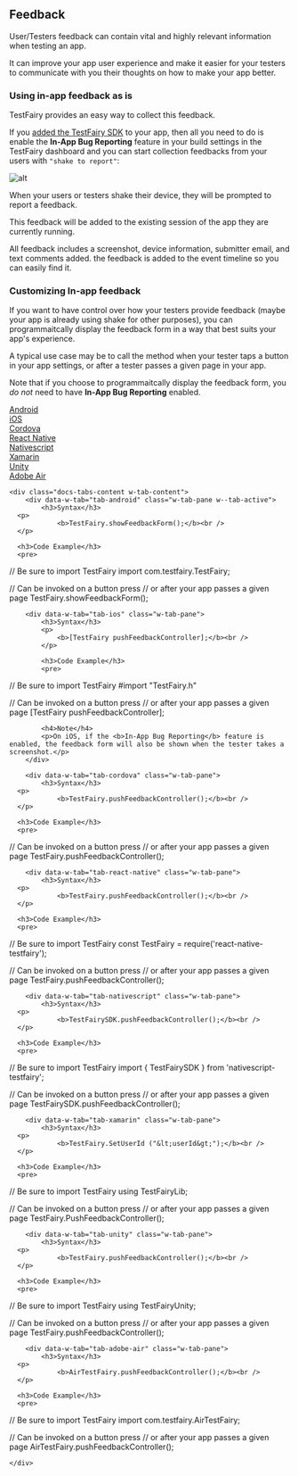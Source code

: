 ## Feedback

User/Testers feedback can contain vital and highly relevant information when testing an app.

It can improve your app user experience and make it easier for your testers to communicate with you their thoughts on how to make your app better.

### Using in-app feedback as is
TestFairy provides an easy way to collect this feedback.

If you [added the TestFairy SDK](https://docs.testfairy.com/SDK/Adding_The_SDK_To_Your_App.html) to your app, then all you need to do is enable the **In-App Bug Reporting** feature in your build settings in the TestFairy dashboard and you can start collection feedbacks from your users with `"shake to report"`:

![alt](../../img/sdk/enable_feedback.png)

When your users or testers shake their device, they will be prompted to report a feedback.

This feedback will be added to the existing session of the app they are currently running.

All feedback includes a screenshot, device information, submitter email, and text comments added. the feedback is added to the event timeline so you can easily find it.

### Customizing In-app feedback 
If you want to have control over how your testers provide feedback (maybe your app is already using shake for other purposes), you can programmaitcally display the feedback form in a way that best suits your app's experience. 

A typical use case may be to call the method when your tester taps a button in your app settings, or after a tester passes a given page in your app.

Note that if you choose to programmaitcally display the feedback form, you _do not_ need to have **In-App Bug Reporting** enabled.

<div data-duration-in="300" data-duration-out="100" class="docs-tabs w-tabs">
	<div class="docs-tabs-menu w-tab-menu" style="flex-wrap: wrap;">
		<a data-w-tab="tab-android" class="docs-tab w-inline-block w-tab-link w--current" style="margin: 2px;" href="#android">
			<div>Android</div>
		</a>
		<a data-w-tab="tab-ios" class="docs-tab w-inline-block w-tab-link" style="margin: 2px;" href="#ios">
			<div>iOS</div>
		</a>
		<a data-w-tab="tab-cordova" class="docs-tab w-inline-block w-tab-link" style="margin: 2px;" href="#cordova">
			<div>Cordova</div>
		</a>
		<a data-w-tab="tab-react-native" class="docs-tab w-inline-block w-tab-link" style="margin: 2px;" href="#react-native">
			<div>React Native</div>
		</a>
		<a data-w-tab="tab-nativescript" class="docs-tab w-inline-block w-tab-link" style="margin: 2px;" href="#nativescript">
			<div>Nativescript</div>
		</a>
		<a data-w-tab="tab-xamarin" class="docs-tab w-inline-block w-tab-link" style="margin: 2px;" href="#xamarin">
			<div>Xamarin</div>
		</a>
		<a data-w-tab="tab-unity" class="docs-tab w-inline-block w-tab-link" style="margin: 2px;" href="#unity">
			<div>Unity</div>
		</a>
		<a data-w-tab="tab-adobe-air" class="docs-tab w-inline-block w-tab-link" style="margin: 2px;" href="#adobe-air">
			<div>Adobe Air</div>
		</a>
	</div>

	<div class="docs-tabs-content w-tab-content">
		<div data-w-tab="tab-android" class="w-tab-pane w--tab-active">
			<h3>Syntax</h3>
      <p>
				<b>TestFairy.showFeedbackForm();</b><br />
      </p>

      <h3>Code Example</h3>
      <pre>
// Be sure to import TestFairy
import com.testfairy.TestFairy;

// Can be invoked on a button press
// or after your app passes a given page
TestFairy.showFeedbackForm();
      </pre>
		</div>

		<div data-w-tab="tab-ios" class="w-tab-pane">
			<h3>Syntax</h3>
			<p>
				<b>[TestFairy pushFeedbackController];</b><br />
			</p>

			<h3>Code Example</h3>
			<pre>
// Be sure to import TestFairy
#import "TestFairy.h"

// Can be invoked on a button press
// or after your app passes a given page
[TestFairy pushFeedbackController];
			</pre>

			<h4>Note</h4>
			<p>On iOS, if the <b>In-App Bug Reporting</b> feature is enabled, the feedback form will also be shown when the tester takes a screenshot.</p>
		</div>

		<div data-w-tab="tab-cordova" class="w-tab-pane">
			<h3>Syntax</h3>
      <p>
				<b>TestFairy.pushFeedbackController();</b><br />
      </p>

      <h3>Code Example</h3>
      <pre>
// Can be invoked on a button press
// or after your app passes a given page
TestFairy.pushFeedbackController();
      </pre>
		</div>

		<div data-w-tab="tab-react-native" class="w-tab-pane">
			<h3>Syntax</h3>
      <p>
				<b>TestFairy.pushFeedbackController();</b><br />
      </p>

      <h3>Code Example</h3>
      <pre>
// Be sure to import TestFairy
const TestFairy = require('react-native-testfairy');

// Can be invoked on a button press
// or after your app passes a given page
TestFairy.pushFeedbackController();
      </pre>
		</div>


		<div data-w-tab="tab-nativescript" class="w-tab-pane">
			<h3>Syntax</h3>
      <p>
				<b>TestFairySDK.pushFeedbackController();</b><br />
      </p>

      <h3>Code Example</h3>
      <pre>
// Be sure to import TestFairy
import { TestFairySDK } from 'nativescript-testfairy';

// Can be invoked on a button press
// or after your app passes a given page
TestFairySDK.pushFeedbackController();
      </pre>
		</div>

		<div data-w-tab="tab-xamarin" class="w-tab-pane">
			<h3>Syntax</h3>
      <p>
				<b>TestFairy.SetUserId ("&lt;userId&gt;");</b><br />
      </p>

      <h3>Code Example</h3>
      <pre>
// Be sure to import TestFairy
using TestFairyLib;

// Can be invoked on a button press
// or after your app passes a given page
TestFairy.PushFeedbackController();
      </pre>
		</div>

		<div data-w-tab="tab-unity" class="w-tab-pane">
			<h3>Syntax</h3>
      <p>
				<b>TestFairy.pushFeedbackController();</b><br />
      </p>

      <h3>Code Example</h3>
      <pre>
// Be sure to import TestFairy
using TestFairyUnity;

// Can be invoked on a button press
// or after your app passes a given page
TestFairy.pushFeedbackController();
      </pre>
		</div>

		<div data-w-tab="tab-adobe-air" class="w-tab-pane">
			<h3>Syntax</h3>
      <p>
				<b>AirTestFairy.pushFeedbackController();</b><br />
      </p>

      <h3>Code Example</h3>
      <pre>
// Be sure to import TestFairy
import com.testfairy.AirTestFairy;

// Can be invoked on a button press
// or after your app passes a given page
AirTestFairy.pushFeedbackController();
      </pre>
		</div>

	</div>
</div>
